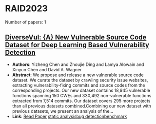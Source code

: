 # RAID2023

Number of papers: 1

## [DiverseVul: {A} New Vulnerable Source Code Dataset for Deep Learning Based Vulnerability Detection](paper_1.md)
- **Authors**: Yizheng Chen and Zhoujie Ding and Lamya Alowain and Xinyun Chen and David A. Wagner
- **Abstract**: We propose and release a new vulnerable source code dataset. We curate the dataset by crawling security issue websites, extracting vulnerability-fixing commits and source codes from the corresponding projects. Our new dataset contains 18,945 vulnerable functions spanning 150 CWEs and 330,492 non-vulnerable functions extracted from 7,514 commits. Our dataset covers 295 more projects than all previous datasets combined.Combining our new dataset with previous datasets, we present an analysis of the...
- **Link**: [Read Paper](https://doi.org/10.1145/3607199.3607242)
[static analysis](../../labels/static_analysis.md)[bug detection](../../labels/bug_detection.md)[benchmark](../../labels/benchmark.md)